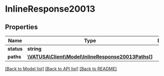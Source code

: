 # InlineResponse20013

## Properties
Name | Type | Description | Notes
------------ | ------------- | ------------- | -------------
**status** | **string** |  | [optional] 
**paths** | [**\VATUSA\Client\Model\InlineResponse20013Paths[]**](InlineResponse20013Paths.md) |  | [optional] 

[[Back to Model list]](../README.md#documentation-for-models) [[Back to API list]](../README.md#documentation-for-api-endpoints) [[Back to README]](../README.md)


